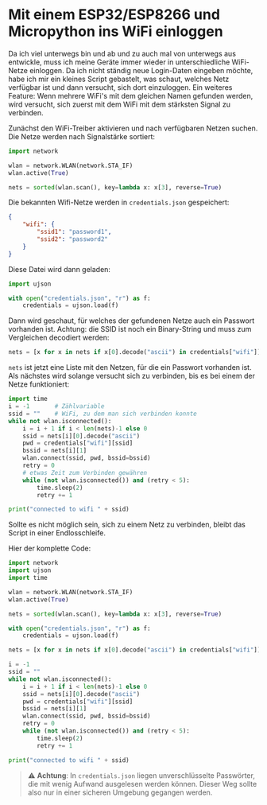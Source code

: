 # Mit einem ESP32/ESP8266 und Micropython ins WiFi einloggen

Da ich viel unterwegs bin und ab und zu auch mal von unterwegs aus entwickle, muss ich meine Geräte immer wieder in unterschiedliche WiFi-Netze einloggen. Da ich nicht ständig neue Login-Daten eingeben möchte, habe ich mir ein kleines Script gebastelt, was schaut, welches Netz verfügbar ist und dann versucht, sich dort einzuloggen. 
Ein weiteres Feature: Wenn mehrere WiFi's mit dem gleichen Namen gefunden werden, wird versucht, sich zuerst mit dem WiFi mit dem stärksten Signal zu verbinden.

Zunächst den WiFi-Treiber aktivieren und nach verfügbaren Netzen suchen. Die Netze werden nach Signalstärke sortiert:
```python
import network

wlan = network.WLAN(network.STA_IF)
wlan.active(True)

nets = sorted(wlan.scan(), key=lambda x: x[3], reverse=True) 
```

Die bekannten Wifi-Netze werden in `credentials.json` gespeichert:
```json
{
    "wifi": {
        "ssid1": "password1",
        "ssid2": "password2"
    }
}
```

Diese Datei wird dann geladen:
```python
import ujson

with open("credentials.json", "r") as f:
    credentials = ujson.load(f)
```

Dann wird geschaut, für welches der gefundenen Netze auch ein Passwort vorhanden ist. Achtung: die SSID ist noch ein Binary-String und muss zum Vergleichen decodiert werden:
```python
nets = [x for x in nets if x[0].decode("ascii") in credentials["wifi"]]  
```

`nets` ist jetzt eine Liste mit den Netzen, für die ein Passwort vorhanden ist. Als nächstes wird solange versucht sich zu verbinden, bis es bei einem der Netze funktioniert:

```python
import time
i = -1       # Zählvariable
ssid = ""    # WiFi, zu dem man sich verbinden konnte
while not wlan.isconnected():
    i = i + 1 if i < len(nets)-1 else 0
    ssid = nets[i][0].decode("ascii")
    pwd = credentials["wifi"][ssid]
    bssid = nets[i][1]
    wlan.connect(ssid, pwd, bssid=bssid)
    retry = 0
    # etwas Zeit zum Verbinden gewähren
    while (not wlan.isconnected()) and (retry < 5): 
        time.sleep(2)
        retry += 1

print("connected to wifi " + ssid)
```

Sollte es nicht möglich sein, sich zu einem Netz zu verbinden, bleibt das Script in einer Endlosschleife.

Hier der komplette Code:

```python
import network
import ujson
import time

wlan = network.WLAN(network.STA_IF)
wlan.active(True)

nets = sorted(wlan.scan(), key=lambda x: x[3], reverse=True) 

with open("credentials.json", "r") as f:
    credentials = ujson.load(f)

nets = [x for x in nets if x[0].decode("ascii") in credentials["wifi"]]  

i = -1
ssid = ""
while not wlan.isconnected():
    i = i + 1 if i < len(nets)-1 else 0
    ssid = nets[i][0].decode("ascii")
    pwd = credentials["wifi"][ssid]
    bssid = nets[i][1]
    wlan.connect(ssid, pwd, bssid=bssid)
    retry = 0
    while (not wlan.isconnected()) and (retry < 5): 
        time.sleep(2)
        retry += 1

print("connected to wifi " + ssid)
```

> :warning: **Achtung**: In `credentials.json` liegen unverschlüsselte Passwörter, die mit wenig Aufwand ausgelesen werden können. Dieser Weg sollte also nur in einer sicheren Umgebung gegangen werden. 